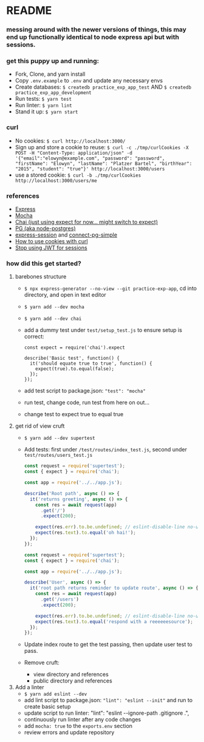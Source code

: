 # README

### messing around with the newer versions of things, this may end up functionally identical to node express api but with sessions.

### get this puppy up and running:
* Fork, Clone, and yarn install
* Copy `.env.example` to `.env` and update any necessary envs
* Create databases: `$ createdb practice_exp_app_test` AND `$ createdb practice_exp_app_development`
* Run tests: `$ yarn test`
* Run linter: `$ yarn lint`
* Stand it up: `$ yarn start`

### curl
* No cookies: `$ curl http://localhost:3000/`
* Sign up and store a cookie to reuse: `$ curl -c ./tmp/curlCookies -X POST -H "Content-Type: application/json" -d '{"email":"elowyn@example.com", "password": "password", "firstName": "Elowyn", "lastName": "Platzer Bartel", "birthYear": "2015", "student": "true"}' http://localhost:3000/users`
* use a stored cookie: `$ curl -b ./tmp/curlCookies http://localhost:3000/users/me`

### references
* [Express](https://expressjs.com/)
* [Mocha](https://mochajs.org)
* [Chai (just using expect for now... might switch to expect)](https://www.chaijs.com)
* [PG (aka node-postgres)](https://node-postgres.com/)
* [express-session](https://www.npmjs.com/package/express-session) and [connect-pg-simple](https://www.npmjs.com/package/connect-pg-simple)
* [How to use cookies with curl](https://makandracards.com/makandra/48262-how-to-use-cookies-with-curl)
* [Stop using JWT for sessions](http://cryto.net/~joepie91/blog/2016/06/13/stop-using-jwt-for-sessions/)


### how did this get started?

1. barebones structure
    * `$ npx express-generator --no-view --git practice-exp-app`, cd into directory, and open in text editor
    * `$ yarn add --dev mocha`
    * `$ yarn add --dev chai`
    * add a dummy test under `test/setup_test.js` to ensure setup is correct:

        ```
        const expect = require('chai').expect

        describe('Basic test', function() {
          it('should equate true to true', function() {
            expect(true).to.equal(false);
          });
        });
        ```

    * add test script to package.json: `"test": "mocha"`
    * run test, change code, run test from here on out...
    * change test to expect true to equal true
1. get rid of view cruft
    * `$ yarn add --dev supertest`
    * Add tests: first under `/test/routes/index_test.js`, second under `test/routes/users_test.js`

        ```js
        const request = require('supertest');
        const { expect } = require('chai');

        const app = require('../../app.js');

        describe('Root path', async () => {
          it('returns greeting', async () => {
            const res = await request(app)
              .get('/')
              .expect(200);

            expect(res.err).to.be.undefined; // eslint-disable-line no-unused-expressions
            expect(res.text).to.equal('oh hai!');
          });
        });
        ```

        ```js
        const request = require('supertest');
        const { expect } = require('chai');

        const app = require('../../app.js');

        describe('User', async () => {
          it('root path returns reminder to update route', async () => {
            const res = await request(app)
              .get('/users')
              .expect(200);

            expect(res.err).to.be.undefined; // eslint-disable-line no-unused-expressions
            expect(res.text).to.equal('respond with a reeeeeesource');
          });
        });
        ```

    * Update index route to get the test passing, then update user test to pass.
    * Remove cruft:
      * view directory and references
      * public directory and references
1. Add a linter
    * `$ yarn add eslint --dev`
    * add lint script to package.json: `"lint": "eslint --init"` and run to create basic setup
    * update script to run linter: "lint": "eslint --ignore-path .gitignore .",
    * continuously run linter after any code changes
    * add `mocha: true` to the `exports.env` section
    * review errors and update repository
